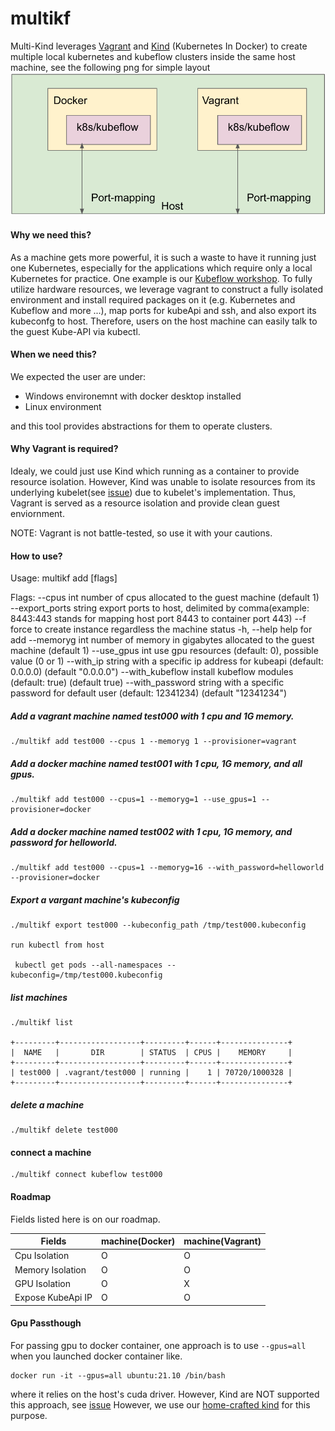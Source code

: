 # multikf
Multi-Kind leverages [Vagrant](https://github.com/hashicorp/vagrant) and [Kind](https://github.com/kubernetes-sigs/kind) (Kubernetes In Docker) to create multiple local kubernetes and kubeflow clusters inside the same host machine, see the following png for simple layout
![flow](./images/intro.png)

#### Why we need this?

As a machine gets more powerful, it is such a waste to have it running just one Kubernetes, especially for the applications which require only a local Kubernetes for practice. One example is our [Kubeflow workshop](https://github.com/footprintai/kubeflow-workshop).
To fully utilize hardware resources, we leverage vagrant to construct a fully isolated environment and install required packages on it (e.g. Kubernetes and Kubeflow and more ...), map ports for kubeApi and ssh, and also export its kubeconfg to host. Therefore, users on the host machine can easily talk to the guest Kube-API via kubectl.

#### When we need this?

We expected the user are under:

- Windows environemnt with docker desktop installed
- Linux environment

and this tool provides abstractions for them to operate clusters.

#### Why Vagrant is required?

Idealy, we could just use Kind which running as a container to provide resource isolation. However, Kind was unable to isolate resources from its underlying kubelet(see [issue](https://github.com/kubernetes-sigs/kind/issues/877)) due to kubelet's implementation. Thus, Vagrant is served as a resource isolation and provide clean guest enviornment.

NOTE: Vagrant is not battle-tested, so use it with your cautions.

#### How to use?

Usage:
  multikf add <machine-name> [flags]

Flags:
      --cpus int               number of cpus allocated to the guest machine (default 1)
      --export_ports string    export ports to host, delimited by comma(example: 8443:443 stands for mapping host port 8443 to container port 443)
      --f                      force to create instance regardless the machine status
  -h, --help                   help for add
      --memoryg int            number of memory in gigabytes allocated to the guest machine (default 1)
      --use_gpus int           use gpu resources (default: 0), possible value (0 or 1)
      --with_ip string         with a specific ip address for kubeapi (default: 0.0.0.0) (default "0.0.0.0")
      --with_kubeflow          install kubeflow modules (default: true) (default true)
      --with_password string   with a specific password for default user (default: 12341234) (default "12341234")


##### Add a vagrant machine named test000 with 1 cpu and 1G memory.

```
./multikf add test000 --cpus 1 --memoryg 1 --provisioner=vagrant
```
 
 ##### Add a docker machine named test001 with 1 cpu, 1G memory, and all gpus.

```
./multikf add test000 --cpus=1 --memoryg=1 --use_gpus=1 --provisioner=docker
```
 
 
 ##### Add a docker machine named test002 with 1 cpu, 1G memory, and password for helloworld.

```
./multikf add test000 --cpus=1 --memoryg=16 --with_password=helloworld --provisioner=docker
```

##### Export a vargant machine's kubeconfig
```
./multikf export test000 --kubeconfig_path /tmp/test000.kubeconfig

run kubectl from host

 kubectl get pods --all-namespaces --kubeconfig=/tmp/test000.kubeconfig
```


##### list machines

```
./multikf list

+---------+------------------+---------+------+---------------+
|  NAME   |       DIR        | STATUS  | CPUS |    MEMORY     |
+---------+------------------+---------+------+---------------+
| test000 | .vagrant/test000 | running |    1 | 70720/1000328 |
+---------+------------------+---------+------+---------------+
```

##### delete a machine

```
./multikf delete test000

```

#### connect a machine

```
./multikf connect kubeflow test000

```

#### Roadmap

Fields listed here is on our roadmap.

| Fields | machine(Docker) | machine(Vagrant) |
|------|------|------|
| Cpu Isolation | O | O |
| Memory Isolation | O | O |
| GPU Isolation | O | X |
| Expose KubeApi IP | O | O |


#### Gpu Passthough

For passing gpu to docker container, one approach is to use `--gpus=all` when you launched docker container like.

```
docker run -it --gpus=all ubuntu:21.10 /bin/bash

```
where it relies on the host's cuda driver.
However, Kind are NOT supported this approach, see [issue](https://github.com/kubernetes-sigs/kind/pull/1886)
However, we use our [home-crafted kind](https://github.com/footprintai/kind/tree/gpu) for this purpose.

